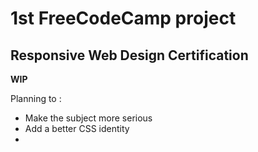# 1st FreeCodeCamp project 
## Responsive Web Design Certification

**WIP**

Planning to :
- Make the subject more serious
- Add a better CSS identity
- 
